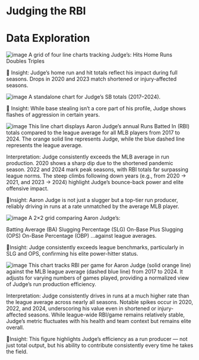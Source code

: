 # Judging the RBI

# Data Exploration
![image](https://github.com/user-attachments/assets/a5d149a8-a4fd-499b-b5d9-439c0a88363f)
A grid of four line charts tracking Judge’s:
Hits
Home Runs
Doubles
Triples

📌 Insight: Judge’s home run and hit totals reflect his impact during full seasons. Drops in 2020 and 2023 match shortened or injury-affected seasons.

![image](https://github.com/user-attachments/assets/61b85c7a-117c-4dc1-b855-b0db4a5eff2d)
A standalone chart for Judge’s SB totals (2017–2024).

📌 Insight: While base stealing isn’t a core part of his profile, Judge shows flashes of aggression in certain years.

![image](https://github.com/user-attachments/assets/d251f3bf-f4ca-4e81-a33b-76f6ccf912d3)
This line chart displays Aaron Judge’s annual Runs Batted In (RBI) totals compared to the league average for all MLB players from 2017 to 2024. The orange solid line represents Judge, while the blue dashed line represents the league average.

Interpretation:
Judge consistently exceeds the MLB average in run production.
2020 shows a sharp dip due to the shortened pandemic season.
2022 and 2024 mark peak seasons, with RBI totals far surpassing league norms.
The steep climbs following down years (e.g., from 2020 → 2021, and 2023 → 2024) highlight Judge’s bounce-back power and elite offensive impact.

📌Insight: Aaron Judge is not just a slugger but a top-tier run producer, reliably driving in runs at a rate unmatched by the average MLB player.

![image](https://github.com/user-attachments/assets/668faa85-b29c-4d0b-8eff-e3530ccc024e)
A 2×2 grid comparing Aaron Judge’s:

Batting Average (BA)
Slugging Percentage (SLG)
On-Base Plus Slugging (OPS)
On-Base Percentage (OBP)
...against league averages.

📌Insight: Judge consistently exceeds league benchmarks, particularly in SLG and OPS, confirming his elite power-hitter status.

![image](https://github.com/user-attachments/assets/56cf0bbc-5a24-436a-abc5-a5597e25e2c4)
This chart tracks RBI per game for Aaron Judge (solid orange line) against the MLB league average (dashed blue line) from 2017 to 2024. It adjusts for varying numbers of games played, providing a normalized view of Judge’s run production efficiency.

Interpretation:
Judge consistently drives in runs at a much higher rate than the league average across nearly all seasons.
Notable spikes occur in 2020, 2022, and 2024, underscoring his value even in shortened or injury-affected seasons.
While league-wide RBI/game remains relatively stable, Judge’s metric fluctuates with his health and team context but remains elite overall.

📌Insight: This figure highlights Judge’s efficiency as a run producer — not just total output, but his ability to contribute consistently every time he takes the field.
